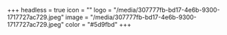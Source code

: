 +++
headless = true
icon = ""
logo = "/media/307777fb-bd17-4e6b-9300-1717727ac729.jpeg"
image = "/media/307777fb-bd17-4e6b-9300-1717727ac729.jpeg"
color = "#5d9fbd"
+++
